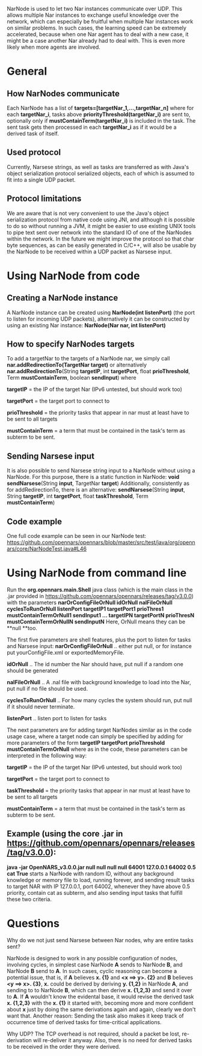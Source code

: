 NarNode is used to let two Nar instances communicate over UDP. This allows multiple Nar instances to exchange useful knowledge over the network, which can especially be fruitful when multiple Nar instances work on similar problems.
In such cases, the learning speed can be extremely accelerated, because when one Nar agent has to deal with a new case, it might be a case another Nar already had to deal with. This is even more likely when more agents are involved. 

# General
## How NarNodes communicate
Each NarNode has a list of 
**targets=[targetNar_1,...,targetNar_n]**
where for each **targetNar_i**, tasks above **priorityThreshold(targetNar_i)** are sent to, optionally only if **mustContainTerm(targetNar_i)** is included in the task.
The sent task gets then processed in each **targetNar_i** as if it would be a derived task of itself.

## Used protocol
Currently, Narsese strings, as well as tasks are transferred as with Java's object serialization protocol serialized objects, each of which is assumed to fit into a single UDP packet.

## Protocol limitations
We are aware that is not very convenient to use the Java's object serialization protocol from native code using JNI, and although it is possible to do so without running a JVM,
it might be easier to use existing UNIX tools to pipe text sent over network into the standard IO of one of the NarNodes within the network. In the future we might improve the protocol so that char byte sequences, as can be easily generated in C/C++, will also be usable by the NarNode to be received within a UDP packet as Narsese input.

# Using NarNode from code
## Creating a NarNode instance
A NarNode instance can be created using **NarNode(int listenPort)** (the port to listen for incoming UDP packets),
alternatively it can be constructed by using an existing Nar instance: **NarNode(Nar nar, int listenPort)**

## How to specify NarNodes targets
To add a targetNar to the targets of a NarNode nar, we simply call ****nar.addRedirectionTo**(TargetNar target)**
or alternatively **nar.addRedirectionTo**(String **targetIP**, int **targetPort**, float **prioThreshold**, Term **mustContainTerm**, boolean **sendInput**)
where

**targetIP** = the IP of the target Nar (IPv6 untested, but should work too)

**targetPort** = the target port to connect to

**prioThreshold** = the priority tasks that appear in nar must at least have to be sent to all targets

**mustContainTerm** = a term that must be contained in the task's term as subterm to be sent.

## Sending Narsese input
It is also possible to send Narsese string input to a NarNode without using a NarNode.
For this purpose, there is a static function in NarNode:
**void sendNarsese**(String **input**, TargetNar **target**)
Additionally, consistently as for addRedirectionTo, there is an alternative:
**sendNarsese**(String **input**, String **targetIP**, int **targetPort**, float **taskThreshold**, Term **mustContainTerm**)

## Code example
One full code example can be seen in our NarNode test: https://github.com/opennars/opennars/blob/master/src/test/java/org/opennars/core/NarNodeTest.java#L46

# Using NarNode from command line
Run the **org.opennars.main.Shell** java class (which is the main class in the .jar provided in https://github.com/opennars/opennars/releases/tag/v3.0.0) with the parameters **narOrConfigFileOrNull idOrNull nalFileOrNull cyclesToRunOrNull listenPort targetIP1 targetPort1 prioThres1 mustContainTermOrNull1 sendInput1 ... targetIPN targetPortN prioThresN mustContainTermOrNullN sendInputN**
Here, OrNull means they can be **null **too.

The first five parameters are shell features, plus the port to listen for tasks and Narsese input:
**narOrConfigFileOrNull** .. either put null, or for instance put yourConfigFile.xml or exportedMemoryFile.

**idOrNull** .. The id number the Nar should have, put null if a random one should be generated

**nalFileOrNull** .. A .nal file with background knowledge to load into the Nar, put null if no file should be used.

**cyclesToRunOrNull** .. For how many cycles the system should run, put null if it should never terminate.

**listenPort** .. listen port to listen for tasks

The next parameters are for adding target NarNodes similar as in the code usage case, where a target node can simply be specified by adding for more parameters of the form **targetIP targetPort prioThreshold mustContainTermOrNull**
where as in the code, these parameters can be interpreted in the following way:

**targetIP** = the IP of the target Nar (IPv6 untested, but should work too)

**targetPort** = the target port to connect to

**taskThreshold** = the priority tasks that appear in nar must at least have to be sent to all targets

**mustContainTerm** = a term that must be contained in the task's term as subterm to be sent.

## Example (using the core .jar in https://github.com/opennars/opennars/releases/tag/v3.0.0): 
**java -jar OpenNARS_v3.0.0.jar null null null null 64001 127.0.0.1 64002 0.5 cat True**
starts a NarNode with random ID, without any background knowledge or memory file to load, running forever, and sending result tasks to target NAR with IP 127.0.0.1, port 64002, whenever they have above 0.5 priority, contain cat as subterm, and also sending input tasks that fulfill these two criteria.

# Questions

Why do we not just send Narsese between Nar nodes, why are entire tasks sent?

NarNode is designed to work in any possible configuration of nodes, involving cycles,
in simplest case NarNode **A** sends to NarNode **B**, and NarNode **B** send to **A**.
In such cases, cyclic reasoning can become a potential issue, that is, if **A** believes **x. {1}** and **<x ==> y>. {2}** and **B** believes **<y ==> x>. {3}**, **x.** could be derived by deriving **y. {1,2}**  in NarNode **A**, and sending to to NarNode **B**, which can then derive **x. {1,2,3}** and send it over to **A**. If **A** wouldn't know the evidental base, it would revise the derived task **x. {1,2,3}** with the **x. {1}** it started with, becoming more and more confident about **x** just by doing the same derivations again and again, clearly we don't want that.
Another reason: Sending the task also makes it keep track of occurrence time of derived tasks for time-critical applications.

Why UDP?
The TCP overhead is not required, should a packet be lost, re-derivation will re-deliver it anyway. Also, there is no need for derived tasks to be received in the order they were derived.
